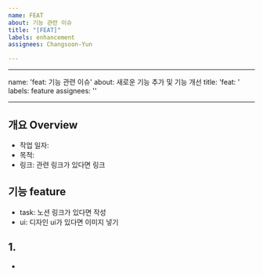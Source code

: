 ```yaml
---
name: FEAT
about: 기능 관련 이슈
title: "[FEAT]"
labels: enhancement
assignees: Changsoon-Yun

---
```


---
name: 'feat: 기능 관련 이슈'
about: 새로운 기능 추가 및 기능 개선
title: 'feat: '
labels: feature
assignees: ''

---

<!-- 기능 내용 -->
## 개요 Overview
- 작업 일자: 
- 목적: 
- 링크: 관련 링크가 있다면 링크

<!-- 작업할 기능에 대해 간단히 작성 -->
## 기능 feature
- task: 노션 링크가 있다면 작성
- ui: 디자인 ui가 있다면 이미지 넣기

<!-- (선택) 자세한 내용 -->
## 1.
-
